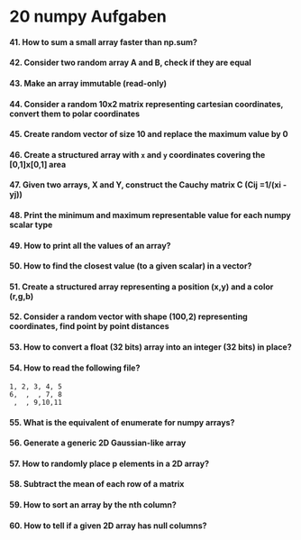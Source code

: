 


# 20 numpy Aufgaben

#### 41. How to sum a small array faster than np.sum?

#### 42. Consider two random array A and B, check if they are equal

#### 43. Make an array immutable (read-only)

#### 44. Consider a random 10x2 matrix representing cartesian coordinates, convert them to polar coordinates

#### 45. Create random vector of size 10 and replace the maximum value by 0

#### 46. Create a structured array with `x` and `y` coordinates covering the [0,1]x[0,1] area

#### 47. Given two arrays, X and Y, construct the Cauchy matrix C (Cij =1/(xi - yj))

#### 48. Print the minimum and maximum representable value for each numpy scalar type

#### 49. How to print all the values of an array?

#### 50. How to find the closest value (to a given scalar) in a vector?

#### 51. Create a structured array representing a position (x,y) and a color (r,g,b)

#### 52. Consider a random vector with shape (100,2) representing coordinates, find point by point distances

#### 53. How to convert a float (32 bits) array into an integer (32 bits) in place?

#### 54. How to read the following file?
```
1, 2, 3, 4, 5
6,  ,  , 7, 8
 ,  , 9,10,11
```

#### 55. What is the equivalent of enumerate for numpy arrays?

#### 56. Generate a generic 2D Gaussian-like array

#### 57. How to randomly place p elements in a 2D array?

#### 58. Subtract the mean of each row of a matrix

#### 59. How to sort an array by the nth column?

#### 60. How to tell if a given 2D array has null columns?

